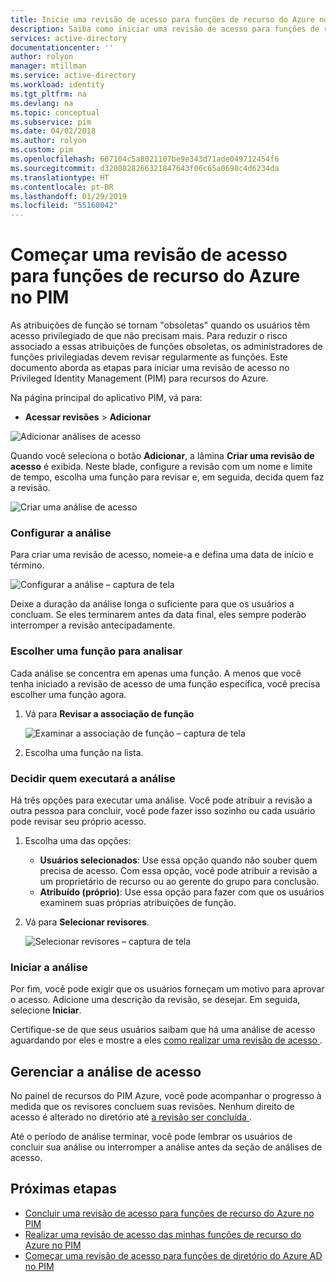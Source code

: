 ```yaml
---
title: Inicie uma revisão de acesso para funções de recurso do Azure no PIM | Microsoft Docs
description: Saiba como iniciar uma revisão de acesso para funções de recurso do Azure no Azure AD PIM (Privileged Identity Management).
services: active-directory
documentationcenter: ''
author: rolyon
manager: mtillman
ms.service: active-directory
ms.workload: identity
ms.tgt_pltfrm: na
ms.devlang: na
ms.topic: conceptual
ms.subservice: pim
ms.date: 04/02/2018
ms.author: rolyon
ms.custom: pim
ms.openlocfilehash: 607104c5a8021107be9e343d71ade049712454f6
ms.sourcegitcommit: d3200828266321847643f06c65a0698c4d6234da
ms.translationtype: HT
ms.contentlocale: pt-BR
ms.lasthandoff: 01/29/2019
ms.locfileid: "55160042"
---
```

# <a name="start-an-access-review-for-azure-resource-roles-in-pim"></a>Começar uma revisão de acesso para funções de recurso do Azure no PIM
As atribuições de função se tornam "obsoletas" quando os usuários têm acesso privilegiado de que não precisam mais. Para reduzir o risco associado a essas atribuições de funções obsoletas, os administradores de funções privilegiadas devem revisar regularmente as funções. Este documento aborda as etapas para iniciar uma revisão de acesso no Privileged Identity Management (PIM) para recursos do Azure.

Na página principal do aplicativo PIM, vá para:

* **Acessar revisões** > **Adicionar**

![Adicionar análises de acesso](media/azure-pim-resource-rbac/rbac-access-review-home.png)

Quando você seleciona o botão **Adicionar**, a lâmina **Criar uma revisão de acesso** é exibida. Neste blade, configure a revisão com um nome e limite de tempo, escolha uma função para revisar e, em seguida, decida quem faz a revisão.

![Criar uma análise de acesso](media/azure-pim-resource-rbac/rbac-create-access-review.png)

### <a name="configure-the-review"></a>Configurar a análise
Para criar uma revisão de acesso, nomeie-a e defina uma data de início e término.

![Configurar a análise – captura de tela](media/azure-pim-resource-rbac/rbac-access-review-setting-1.png)

Deixe a duração da análise longa o suficiente para que os usuários a concluam. Se eles terminarem antes da data final, eles sempre poderão interromper a revisão antecipadamente.

### <a name="choose-a-role-to-review"></a>Escolher uma função para analisar
Cada análise se concentra em apenas uma função. A menos que você tenha iniciado a revisão de acesso de uma função específica, você precisa escolher uma função agora.

1. Vá para **Revisar a associação de função**
   
    ![Examinar a associação de função – captura de tela](media/azure-pim-resource-rbac/rbac-access-review-setting-2.png)
2. Escolha uma função na lista.

### <a name="decide-who-will-perform-the-review"></a>Decidir quem executará a análise
Há três opções para executar uma análise. Você pode atribuir a revisão a outra pessoa para concluir, você pode fazer isso sozinho ou cada usuário pode revisar seu próprio acesso.

1. Escolha uma das opções:
   
   * **Usuários selecionados**: Use essa opção quando não souber quem precisa de acesso. Com essa opção, você pode atribuir a revisão a um proprietário de recurso ou ao gerente do grupo para conclusão.
   * **Atribuído (próprio)**: Use essa opção para fazer com que os usuários examinem suas próprias atribuições de função.
   
2. Vá para **Selecionar revisores**.
   
    ![Selecionar revisores – captura de tela](media/azure-pim-resource-rbac/rbac-access-review-setting-3.png)

### <a name="start-the-review"></a>Iniciar a análise
Por fim, você pode exigir que os usuários forneçam um motivo para aprovar o acesso. Adicione uma descrição da revisão, se desejar. Em seguida, selecione **Iniciar**.

Certifique-se de que seus usuários saibam que há uma análise de acesso aguardando por eles e mostre a eles [ como realizar uma revisão de acesso ](pim-resource-roles-perform-access-review.md).

## <a name="manage-the-access-review"></a>Gerenciar a análise de acesso
No painel de recursos do PIM Azure, você pode acompanhar o progresso à medida que os revisores concluem suas revisões. Nenhum direito de acesso é alterado no diretório até [ a revisão ser concluída ](pim-resource-roles-complete-access-review.md).

Até o período de análise terminar, você pode lembrar os usuários de concluir sua análise ou interromper a análise antes da seção de análises de acesso.

## <a name="next-steps"></a>Próximas etapas

- [Concluir uma revisão de acesso para funções de recurso do Azure no PIM](pim-resource-roles-complete-access-review.md)
- [Realizar uma revisão de acesso das minhas funções de recurso do Azure no PIM](pim-resource-roles-perform-access-review.md)
- [Começar uma revisão de acesso para funções de diretório do Azure AD no PIM](pim-how-to-start-security-review.md)
